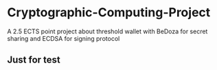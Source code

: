 # Cryptographic-Computing-Project
A 2.5 ECTS point project about threshold wallet with BeDoza for secret sharing and ECDSA for signing protocol



## Just for test